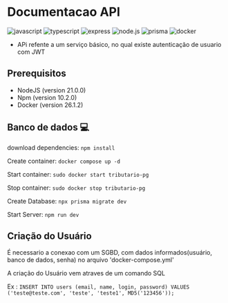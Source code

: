[JAVASCRIPT__BADGE]: https://img.shields.io/badge/Javascript-000?style=for-the-badge&logo=javascript
[TYPESCRIPT__BADGE]: https://img.shields.io/badge/typescript-D4FAFF?style=for-the-badge&logo=typescript
[EXPRESS__BADGE]: https://img.shields.io/badge/express-005CFE?style=for-the-badge&logo=express
[NODEJS__BADGE]: https://img.shields.io/badge/Node.js-43853D?style=for-the-badge&logo=node.js&logoColor=white
[PRISMA__BADGE]: https://img.shields.io/badge/Prisma-2D3748?style=for-the-badge&logo=prisma&logoColor=white
[DOCKER__BADGE]: https://img.shields.io/badge/Docker-2496ED?style=for-the-badge&logo=docker&logoColor=white

# Documentacao API

![javascript][JAVASCRIPT__BADGE]
![typescript][TYPESCRIPT__BADGE]
![express][EXPRESS__BADGE]
![node.js][NODEJS__BADGE]
![prisma][PRISMA__BADGE]
![docker][DOCKER__BADGE]

- APi refente a um serviço básico, no qual existe autenticação de usuario com JWT

## Prerequisitos
- NodeJS (version 21.0.0)
- Npm (version 10.2.0)
- Docker (version 26.1.2)

## Banco de dados 💻
download dependencies: `npm install`

Create container: `docker compose up -d`

Start container: `sudo docker start tributario-pg`

Stop container: `sudo docker stop tributario-pg`

Create Database: `npx prisma migrate dev`

Start Server: `npm run dev`

## Criação do Usuário
 É necessario a conexao com um SGBD, com dados informados(usuário, banco de dados, senha) no arquivo 'docker-compose.yml'

 A criação do Usuário vem atraves de um comando SQL
 
 Ex : `INSERT INTO users (email, name, login, password) VALUES ('teste@teste.com', 'teste', 'teste1', MD5('123456'));`